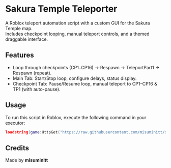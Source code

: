 # Sakura Temple Teleporter

A Roblox teleport automation script with a custom GUI for the Sakura Temple map.  
Includes checkpoint looping, manual teleport controls, and a themed draggable interface.

## Features
- Loop through checkpoints (CP1..CP16) → Respawn → TeleportPart1 → Respawn (repeat).
- Main Tab: Start/Stop loop, configure delays, status display.
- Checkpoint Tab: Pause/Resume loop, manual teleport to CP1–CP16 & TP1 (with auto-pause).

## Usage
To run this script in Roblox, execute the following command in your executor:

```lua
loadstring(game:HttpGet("https://raw.githubusercontent.com/misuminitt/sakura-temple-teleporter/main/MainTemple.lua"))()
```

## Credits
Made by **misuminitt**
